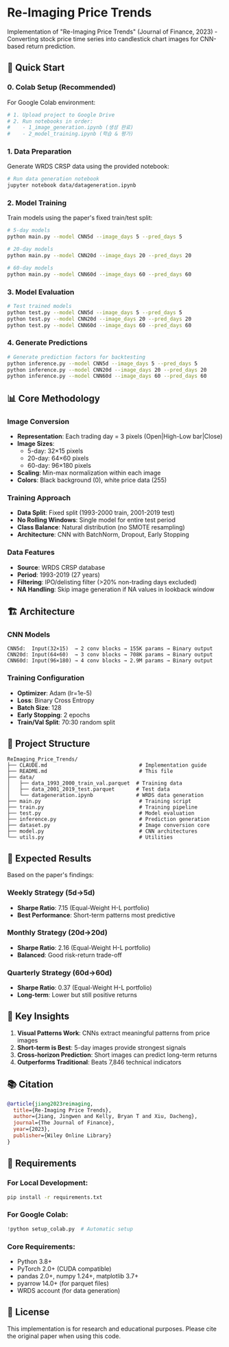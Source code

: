 # Re-Imaging Price Trends

Implementation of "Re-Imaging Price Trends" (Journal of Finance, 2023) - Converting stock price time series into candlestick chart images for CNN-based return prediction.

## 🚀 Quick Start

### 0. Colab Setup (Recommended)
For Google Colab environment:
```bash
# 1. Upload project to Google Drive
# 2. Run notebooks in order:
#    - 1_image_generation.ipynb (생성 완료)
#    - 2_model_training.ipynb (학습 & 평가)
```

### 1. Data Preparation
Generate WRDS CRSP data using the provided notebook:
```bash
# Run data generation notebook
jupyter notebook data/datageneration.ipynb
```

### 2. Model Training
Train models using the paper's fixed train/test split:
```bash
# 5-day models
python main.py --model CNN5d --image_days 5 --pred_days 5

# 20-day models  
python main.py --model CNN20d --image_days 20 --pred_days 20

# 60-day models
python main.py --model CNN60d --image_days 60 --pred_days 60
```

### 3. Model Evaluation
```bash
# Test trained models
python test.py --model CNN5d --image_days 5 --pred_days 5
python test.py --model CNN20d --image_days 20 --pred_days 20
python test.py --model CNN60d --image_days 60 --pred_days 60
```

### 4. Generate Predictions
```bash
# Generate prediction factors for backtesting
python inference.py --model CNN5d --image_days 5 --pred_days 5
python inference.py --model CNN20d --image_days 20 --pred_days 20
python inference.py --model CNN60d --image_days 60 --pred_days 60
```

## 📊 Core Methodology

### Image Conversion
- **Representation**: Each trading day = 3 pixels (Open|High-Low bar|Close)
- **Image Sizes**: 
  - 5-day: 32×15 pixels
  - 20-day: 64×60 pixels  
  - 60-day: 96×180 pixels
- **Scaling**: Min-max normalization within each image
- **Colors**: Black background (0), white price data (255)

### Training Approach
- **Data Split**: Fixed split (1993-2000 train, 2001-2019 test)
- **No Rolling Windows**: Single model for entire test period
- **Class Balance**: Natural distribution (no SMOTE resampling)
- **Architecture**: CNN with BatchNorm, Dropout, Early Stopping

### Data Features
- **Source**: WRDS CRSP database
- **Period**: 1993-2019 (27 years)
- **Filtering**: IPO/delisting filter (>20% non-trading days excluded)
- **NA Handling**: Skip image generation if NA values in lookback window

## 🏗️ Architecture

### CNN Models
```
CNN5d:  Input(32×15)  → 2 conv blocks → 155K params → Binary output
CNN20d: Input(64×60)  → 3 conv blocks → 708K params → Binary output  
CNN60d: Input(96×180) → 4 conv blocks → 2.9M params → Binary output
```

### Training Configuration
- **Optimizer**: Adam (lr=1e-5)
- **Loss**: Binary Cross Entropy
- **Batch Size**: 128
- **Early Stopping**: 2 epochs
- **Train/Val Split**: 70:30 random split

## 📁 Project Structure

```
ReImaging_Price_Trends/
├── CLAUDE.md                              # Implementation guide
├── README.md                              # This file
├── data/
│   ├── data_1993_2000_train_val.parquet  # Training data
│   ├── data_2001_2019_test.parquet       # Test data
│   └── datageneration.ipynb              # WRDS data generation
├── main.py                                # Training script
├── train.py                               # Training pipeline
├── test.py                                # Model evaluation  
├── inference.py                           # Prediction generation
├── dataset.py                             # Image conversion core
├── model.py                               # CNN architectures
└── utils.py                               # Utilities
```

## 🎯 Expected Results

Based on the paper's findings:

### Weekly Strategy (5d→5d)
- **Sharpe Ratio**: 7.15 (Equal-Weight H-L portfolio)
- **Best Performance**: Short-term patterns most predictive

### Monthly Strategy (20d→20d)  
- **Sharpe Ratio**: 2.16 (Equal-Weight H-L portfolio)
- **Balanced**: Good risk-return trade-off

### Quarterly Strategy (60d→60d)
- **Sharpe Ratio**: 0.37 (Equal-Weight H-L portfolio)
- **Long-term**: Lower but still positive returns

## 🔬 Key Insights

1. **Visual Patterns Work**: CNNs extract meaningful patterns from price images
2. **Short-term is Best**: 5-day images provide strongest signals
3. **Cross-horizon Prediction**: Short images can predict long-term returns
4. **Outperforms Traditional**: Beats 7,846 technical indicators

## 📚 Citation

```bibtex
@article{jiang2023reimaging,
  title={Re-Imaging Price Trends},
  author={Jiang, Jingwen and Kelly, Bryan T and Xiu, Dacheng},
  journal={The Journal of Finance},
  year={2023},
  publisher={Wiley Online Library}
}
```

## 🔧 Requirements

### For Local Development:
```bash
pip install -r requirements.txt
```

### For Google Colab:
```python
!python setup_colab.py  # Automatic setup
```

### Core Requirements:
- Python 3.8+
- PyTorch 2.0+ (CUDA compatible)
- pandas 2.0+, numpy 1.24+, matplotlib 3.7+
- pyarrow 14.0+ (for parquet files)
- WRDS account (for data generation)

## 📄 License

This implementation is for research and educational purposes. Please cite the original paper when using this code.
